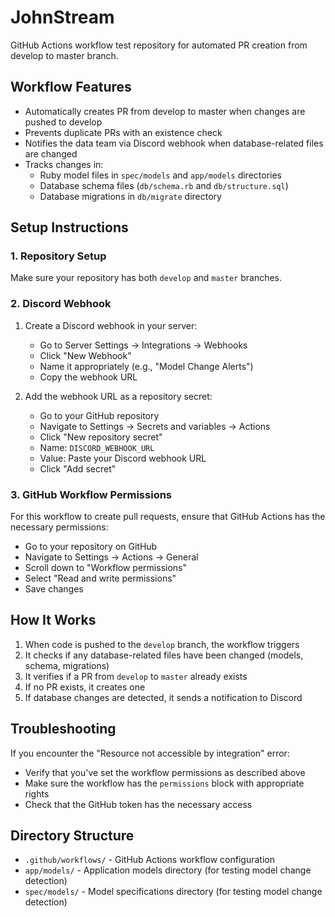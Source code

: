 # JohnStream

GitHub Actions workflow test repository for automated PR creation from develop to master branch.

## Workflow Features

- Automatically creates PR from develop to master when changes are pushed to develop
- Prevents duplicate PRs with an existence check
- Notifies the data team via Discord webhook when database-related files are changed
- Tracks changes in:
  - Ruby model files in `spec/models` and `app/models` directories
  - Database schema files (`db/schema.rb` and `db/structure.sql`)
  - Database migrations in `db/migrate` directory

## Setup Instructions

### 1. Repository Setup

Make sure your repository has both `develop` and `master` branches.

### 2. Discord Webhook

1. Create a Discord webhook in your server:
   - Go to Server Settings → Integrations → Webhooks
   - Click "New Webhook"
   - Name it appropriately (e.g., "Model Change Alerts")
   - Copy the webhook URL

2. Add the webhook URL as a repository secret:
   - Go to your GitHub repository
   - Navigate to Settings → Secrets and variables → Actions
   - Click "New repository secret"
   - Name: `DISCORD_WEBHOOK_URL`
   - Value: Paste your Discord webhook URL
   - Click "Add secret"

### 3. GitHub Workflow Permissions

For this workflow to create pull requests, ensure that GitHub Actions has the necessary permissions:

- Go to your repository on GitHub
- Navigate to Settings → Actions → General
- Scroll down to "Workflow permissions"
- Select "Read and write permissions"
- Save changes

## How It Works

1. When code is pushed to the `develop` branch, the workflow triggers
2. It checks if any database-related files have been changed (models, schema, migrations)
3. It verifies if a PR from `develop` to `master` already exists
4. If no PR exists, it creates one
5. If database changes are detected, it sends a notification to Discord

## Troubleshooting

If you encounter the "Resource not accessible by integration" error:
- Verify that you've set the workflow permissions as described above
- Make sure the workflow has the `permissions` block with appropriate rights
- Check that the GitHub token has the necessary access

## Directory Structure

- `.github/workflows/` - GitHub Actions workflow configuration
- `app/models/` - Application models directory (for testing model change detection)
- `spec/models/` - Model specifications directory (for testing model change detection)
